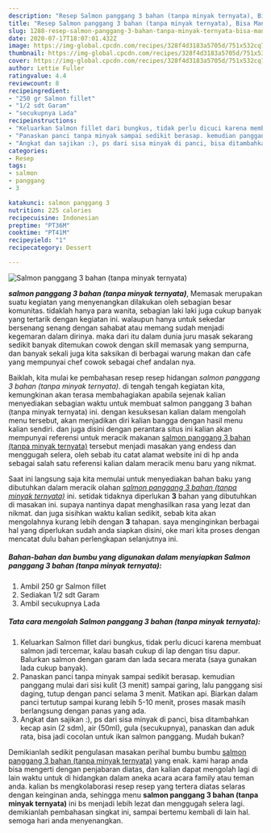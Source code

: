 ```yaml
---
description: "Resep Salmon panggang 3 bahan (tanpa minyak ternyata), Bisa Manjain Lidah"
title: "Resep Salmon panggang 3 bahan (tanpa minyak ternyata), Bisa Manjain Lidah"
slug: 1288-resep-salmon-panggang-3-bahan-tanpa-minyak-ternyata-bisa-manjain-lidah
date: 2020-07-17T18:07:01.432Z
image: https://img-global.cpcdn.com/recipes/328f4d3183a5705d/751x532cq70/salmon-panggang-3-bahan-tanpa-minyak-ternyata-foto-resep-utama.jpg
thumbnail: https://img-global.cpcdn.com/recipes/328f4d3183a5705d/751x532cq70/salmon-panggang-3-bahan-tanpa-minyak-ternyata-foto-resep-utama.jpg
cover: https://img-global.cpcdn.com/recipes/328f4d3183a5705d/751x532cq70/salmon-panggang-3-bahan-tanpa-minyak-ternyata-foto-resep-utama.jpg
author: Lettie Fuller
ratingvalue: 4.4
reviewcount: 8
recipeingredient:
- "250 gr Salmon fillet"
- "1/2 sdt Garam"
- "secukupnya Lada"
recipeinstructions:
- "Keluarkan Salmon fillet dari bungkus, tidak perlu dicuci karena membuat salmon jadi tercemar, kalau basah cukup di lap dengan tisu dapur. Balurkan salmon dengan garam dan lada secara merata (saya gunakan lada cukup banyak)."
- "Panaskan panci tanpa minyak sampai sedikit berasap. kemudian panggang mulai dari sisi kulit (3 menit) sampai garing, lalu panggang sisi daging, tutup dengan panci selama 3 menit. Matikan api. Biarkan dalam panci tertutup sampai kurang lebih 5-10 menit, proses masak masih berlangsung dengan panas yang ada."
- "Angkat dan sajikan :), ps dari sisa minyak di panci, bisa ditambahkan kecap asin (2 sdm), air (50ml), gula (secukupnya), panaskan dan aduk rata, bisa jadi cocolan untuk ikan salmon panggang. Mudah bukan?"
categories:
- Resep
tags:
- salmon
- panggang
- 3

katakunci: salmon panggang 3 
nutrition: 225 calories
recipecuisine: Indonesian
preptime: "PT36M"
cooktime: "PT41M"
recipeyield: "1"
recipecategory: Dessert

---
```



![Salmon panggang 3 bahan (tanpa minyak ternyata)](https://img-global.cpcdn.com/recipes/328f4d3183a5705d/751x532cq70/salmon-panggang-3-bahan-tanpa-minyak-ternyata-foto-resep-utama.jpg)

<b><i>salmon panggang 3 bahan (tanpa minyak ternyata)</i></b>, Memasak merupakan suatu kegiatan yang menyenangkan dilakukan oleh sebagian besar komunitas. tidaklah hanya para wanita, sebagian laki laki juga cukup banyak yang tertarik dengan kegiatan ini. walaupun hanya untuk sekedar bersenang senang dengan sahabat atau memang sudah menjadi kegemaran dalam dirinya. maka dari itu dalam dunia juru masak sekarang sedikit banyak ditemukan cowok dengan skill memasak yang sempurna, dan banyak sekali juga kita saksikan di berbagai warung makan dan cafe yang mempunyai chef cowok sebagai chef andalan nya.



Baiklah, kita mulai ke pembahasan resep resep hidangan <i>salmon panggang 3 bahan (tanpa minyak ternyata)</i>. di tengah tengah kegiatan kita, kemungkinan akan terasa membahagiakan apabila sejenak kalian menyediakan sebagian waktu untuk membuat salmon panggang 3 bahan (tanpa minyak ternyata) ini. dengan kesuksesan kalian dalam mengolah menu tersebut, akan menjadikan diri kalian bangga dengan hasil menu kalian sendiri. dan juga disini dengan perantara situs ini kalian akan mempunyai referensi untuk meracik makanan <u>salmon panggang 3 bahan (tanpa minyak ternyata)</u> tersebut menjadi masakan yang endess dan menggugah selera, oleh sebab itu catat alamat website ini di hp anda sebagai salah satu referensi kalian dalam meracik menu baru yang nikmat.


Saat ini langsung saja kita memulai untuk menyediakan bahan baku yang dibutuhkan dalam meracik olahan <u><i>salmon panggang 3 bahan (tanpa minyak ternyata)</i></u> ini. setidak tidaknya diperlukan <b>3</b> bahan yang dibutuhkan di masakan ini. supaya nantinya dapat menghasilkan rasa yang lezat dan nikmat. dan juga sisihkan waktu kalian sedikit, sebab kita akan mengolahnya kurang lebih dengan <b>3</b> tahapan. saya menginginkan berbagai hal yang diperlukan sudah anda siapkan disini, oke mari kita proses dengan mencatat dulu bahan perlengkapan selanjutnya ini.

<!--inarticleads1-->

##### Bahan-bahan dan bumbu yang digunakan dalam menyiapkan Salmon panggang 3 bahan (tanpa minyak ternyata):

1. Ambil 250 gr Salmon fillet
1. Sediakan 1/2 sdt Garam
1. Ambil secukupnya Lada




<!--inarticleads2-->

##### Tata cara mengolah Salmon panggang 3 bahan (tanpa minyak ternyata):

1. Keluarkan Salmon fillet dari bungkus, tidak perlu dicuci karena membuat salmon jadi tercemar, kalau basah cukup di lap dengan tisu dapur. Balurkan salmon dengan garam dan lada secara merata (saya gunakan lada cukup banyak).
1. Panaskan panci tanpa minyak sampai sedikit berasap. kemudian panggang mulai dari sisi kulit (3 menit) sampai garing, lalu panggang sisi daging, tutup dengan panci selama 3 menit. Matikan api. Biarkan dalam panci tertutup sampai kurang lebih 5-10 menit, proses masak masih berlangsung dengan panas yang ada.
1. Angkat dan sajikan :), ps dari sisa minyak di panci, bisa ditambahkan kecap asin (2 sdm), air (50ml), gula (secukupnya), panaskan dan aduk rata, bisa jadi cocolan untuk ikan salmon panggang. Mudah bukan?




Demikianlah sedikit pengulasan masakan perihal bumbu bumbu <u>salmon panggang 3 bahan (tanpa minyak ternyata)</u> yang enak. kami harap anda bisa mengerti dengan penjabaran diatas, dan kalian dapat mengolah lagi di lain waktu untuk di hidangkan dalam aneka acara acara family atau teman anda. kalian bs mengkolaborasi resep resep yang tertera diatas selaras dengan keinginan anda, sehingga menu <b>salmon panggang 3 bahan (tanpa minyak ternyata)</b> ini bs menjadi lebih lezat dan menggugah selera lagi. demikianlah pembahasan singkat ini, sampai bertemu kembali di lain hal. semoga hari anda menyenangkan.
